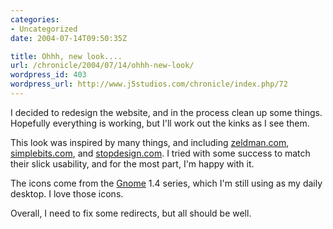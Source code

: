 ```yaml
--- 
categories:
- Uncategorized
date: 2004-07-14T09:50:35Z

title: Ohhh, new look....
url: /chronicle/2004/07/14/ohhh-new-look/
wordpress_id: 403
wordpress_url: http://www.j5studios.com/chronicle/index.php/72
---
```


I decided to redesign the website, and in the process clean up some things.  Hopefully everything is working, but I'll work out the kinks as I see them.


This look was inspired by many things, and including <a href="http://www.zeldman.com/">zeldman.com</a>, <a href="http://www.simplebits.com/">simplebits.com</a>, 
and <a href="http://www.stopdesign.com/">stopdesign.com</a>.  I tried with some success to match their slick usability, and for the most part, I'm happy with it.


The icons come from the <a href="http://www.gnome.org">Gnome</a> 1.4 series, which I'm still using as my daily desktop.  I love those icons.


Overall, I need to fix some redirects, but all should be well.

